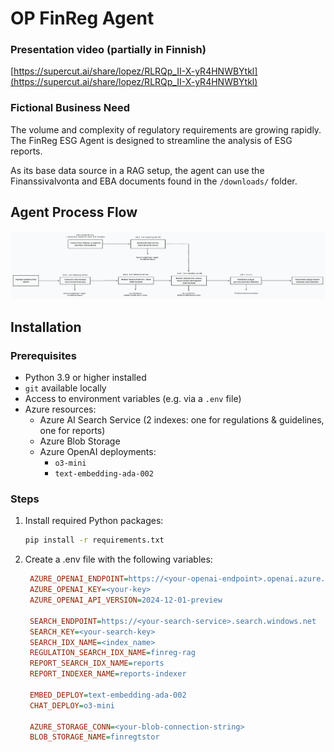# OP FinReg Agent

### Presentation video (partially in Finnish)

[https://supercut.ai/share/lopez/RLRQp_II-X-yR4HNWBYtkl](https://supercut.ai/share/lopez/RLRQp_II-X-yR4HNWBYtkl)

### Fictional Business Need

The volume and complexity of regulatory requirements are growing rapidly.  
The FinReg ESG Agent is designed to streamline the analysis of ESG reports.

As its base data source in a RAG setup, the agent can use the Finanssivalvonta and EBA documents found in the `/downloads/` folder.

## Agent Process Flow

![Process Flow Diagram](https://github.com/RaudelWeb/FIVA_FinReg_Copilot/blob/main/images/prosessikaavio.png?raw=true)

## Installation

### Prerequisites
- Python 3.9 or higher installed  
- `git` available locally  
- Access to environment variables (e.g. via a `.env` file)  
- Azure resources:
  - Azure AI Search Service (2 indexes: one for regulations & guidelines, one for reports)
  - Azure Blob Storage
  - Azure OpenAI deployments:
    - `o3-mini`
    - `text-embedding-ada-002`

### Steps

1. Install required Python packages:
    
    ```bash
    pip install -r requirements.txt

2.	Create a .env file with the following variables:
   
       ```ini
        AZURE_OPENAI_ENDPOINT=https://<your-openai-endpoint>.openai.azure.com/
        AZURE_OPENAI_KEY=<your-key>
        AZURE_OPENAI_API_VERSION=2024-12-01-preview
        
        SEARCH_ENDPOINT=https://<your-search-service>.search.windows.net
        SEARCH_KEY=<your-search-key>
        SEARCH_IDX_NAME=<index_name>
        REGULATION_SEARCH_IDX_NAME=finreg-rag
        REPORT_SEARCH_IDX_NAME=reports
        REPORT_INDEXER_NAME=reports-indexer
        
        EMBED_DEPLOY=text-embedding-ada-002
        CHAT_DEPLOY=o3-mini
        
        AZURE_STORAGE_CONN=<your-blob-connection-string>
        BLOB_STORAGE_NAME=finregtstor
